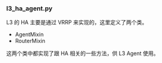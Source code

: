 ### l3_ha_agent.py
L3 的 HA 主要是通过 VRRP 来实现的，这里定义了两个类。
* AgentMixin
* RouterMixin

这两个类中都实现了跟 HA 相关的一些方法，供 L3 Agent 使用。
